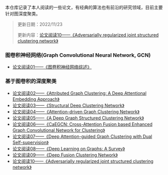 本仓库记录了本人阅读的一些论文，有经典的算法也有前沿的研究领域，目前主要针对图深度聚类。

> 更新日期：2022/11/23
>
> 更新内容：[论文阅读10——《Adversarially regularized joint structured clustering network》](https://www.marigold.website/readArticle?workId=138&author=Marigold&authorId=1000001)

### 图卷积神经网络(Graph Convolutional Neural Network, GCN)

- [论文阅读01——《图卷积神经网络综述》](https://www.marigold.website/readArticle?workId=101&author=Marigold&authorId=1000001)

### 基于图卷积的深度聚类

- [论文阅读02——《Attributed Graph Clustering: A Deep Attentional Embedding Approach》](https://www.marigold.website/readArticle?workId=102&author=Marigold&authorId=1000001)
- [论文阅读03——《Structural Deep Clustering Network》](https://www.marigold.website/readArticle?workId=103&author=Marigold&authorId=1000001)
- [论文阅读04——《Attention-driven Graph Clustering Network》](https://www.marigold.website/readArticle?workId=105&author=Marigold&authorId=1000001)
- [论文阅读05——《A Deep Graph Structured Clustering Network》](https://www.marigold.website/readArticle?workId=106&author=Marigold&authorId=1000001)
- [论文阅读06——《CaEGCN: Cross-Attention Fusion based Enhanced Graph Convolutional Network for Clustering》](https://www.marigold.website/readArticle?workId=107&author=Marigold&authorId=1000001)
- [论文阅读07——《Deep Attention-guided Graph Clustering with Dual Self-supervision》](https://www.marigold.website/readArticle?workId=108&author=Marigold&authorId=1000001)
- [论文阅读08——《Deep Learning on Graphs: A Survey》](https://www.marigold.website/readArticle?workId=111&author=Marigold&authorId=1000001)
- [论文阅读09——《Deep Fusion Clustering Network》](https://www.marigold.website/readArticle?workId=137&author=Marigold&authorId=1000001)
- [论文阅读10——《Adversarially regularized joint structured clustering network》](https://www.marigold.website/readArticle?workId=138&author=Marigold&authorId=1000001)

